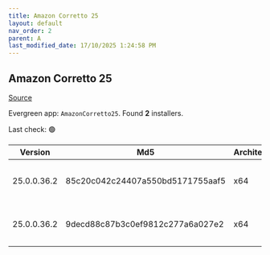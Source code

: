 ```yaml
---
title: Amazon Corretto 25
layout: default
nav_order: 2
parent: A
last_modified_date: 17/10/2025 1:24:58 PM
---
```


## Amazon Corretto 25

[Source](https://aws.amazon.com/corretto/)

Evergreen app: `AmazonCorretto25`. Found **2** installers.

Last check: 🟢

| Version     | Md5                              | Architecture | Type | URI                                                                                                                                                                                                          |
| ----------- | -------------------------------- | ------------ | ---- | ------------------------------------------------------------------------------------------------------------------------------------------------------------------------------------------------------------ |
| 25.0.0.36.2 | 85c20c042c24407a550bd5171755aaf5 | x64          | msi  | [https://corretto.aws/downloads/resources/25.0.0.36.2/amazon-corretto-25.0.0.36.2-windows-x64.msi](https://corretto.aws/downloads/resources/25.0.0.36.2/amazon-corretto-25.0.0.36.2-windows-x64.msi)         |
| 25.0.0.36.2 | 9decd88c87b3c0ef9812c277a6a027e2 | x64          | zip  | [https://corretto.aws/downloads/resources/25.0.0.36.2/amazon-corretto-25.0.0.36.2-windows-x64-jdk.zip](https://corretto.aws/downloads/resources/25.0.0.36.2/amazon-corretto-25.0.0.36.2-windows-x64-jdk.zip) |
